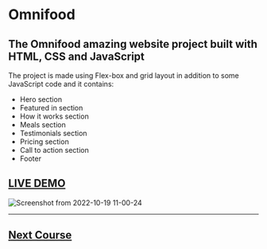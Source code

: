 # Omnifood

## The Omnifood amazing website project built with HTML, CSS and JavaScript

The project is made using Flex-box and grid layout in addition to some JavaScript code and it contains:

- Hero section
- Featured in section
- How it works section
- Meals section
- Testimonials section
- Pricing section
- Call to action section
- Footer

## [LIVE DEMO](https://omnifood-osama-elshimy.netlify.app/)

![Screenshot from 2022-10-19 11-00-24](https://user-images.githubusercontent.com/90342783/196646305-f423cc84-703a-4e5a-bab1-46ab198adcbb.png)

---

## [Next Course](/02-Udemy/02-Js-Jonas/)
